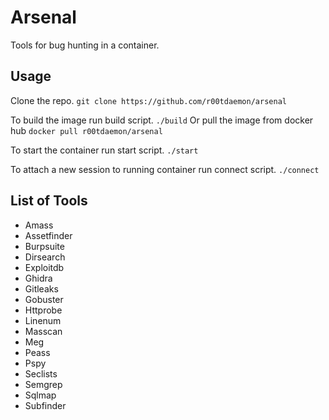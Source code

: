 # Arsenal

Tools for bug hunting in a container.

## Usage

Clone the repo.
`git clone https://github.com/r00tdaemon/arsenal`

To build the image run build script.
`./build`
Or pull the image from docker hub
`docker pull r00tdaemon/arsenal`

To start the container run start script.
`./start`

To attach a new session to running container run connect script.
`./connect`

## List of Tools

- Amass
- Assetfinder
- Burpsuite
- Dirsearch
- Exploitdb
- Ghidra
- Gitleaks
- Gobuster
- Httprobe
- Linenum
- Masscan
- Meg
- Peass
- Pspy
- Seclists
- Semgrep
- Sqlmap
- Subfinder

